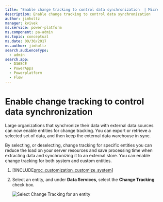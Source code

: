 ```yaml
---
title: "Enable change tracking to control data synchronization  | MicrosoftDocs"
description: Enable change tracking to control data synchronization
author: jimholtz
manager: kvivek
ms.service: power-platform
ms.component: pa-admin
ms.topic: conceptual
ms.date: 09/30/2017
ms.author: jimholtz
search.audienceType: 
  - admin
search.app:
  - D365CE
  - PowerApps
  - Powerplatform
  - Flow
---
```

# Enable change tracking to control data synchronization

Large organizations that synchronize their data with external data sources can now enable entities for change tracking. You can export or retrieve a selected set of data, and then keep the external data warehouse in sync.  
  
 By selecting, or deselecting, change tracking for specific entities you can reduce the load on your server resources and save processing time when extracting data and synchronizing it to an external store. You can enable change tracking for both system and custom entities.  
  
1. [!INCLUDE[proc_customization_customize_system](../includes/proc-customization-customize-system.md)]  
  
2. Select an entity, and under **Data Services**, select the **Change Tracking** check box.  
  
   ![Select Change Tracking for an entity](../admin/media/change-tracking.PNG "Select Change Tracking for an entity")  
  
